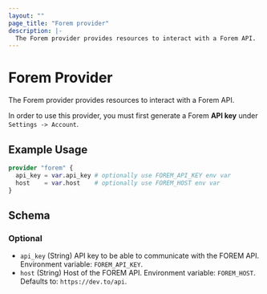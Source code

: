 ```yaml
---
layout: ""
page_title: "Forem provider"
description: |-
  The Forem provider provides resources to interact with a Forem API.
---
```


# Forem Provider

The Forem provider provides resources to interact with a Forem API.

In order to use this provider, you must first generate a Forem **API key** under `Settings -> Account`.

## Example Usage

```terraform
provider "forem" {
  api_key = var.api_key # optionally use FOREM_API_KEY env var
  host    = var.host    # optionally use FOREM_HOST env var
}
```

<!-- schema generated by tfplugindocs -->
## Schema

### Optional

- `api_key` (String) API key to be able to communicate with the FOREM API. Environment variable: `FOREM_API_KEY`.
- `host` (String) Host of the FOREM API. Environment variable: `FOREM_HOST`. Defaults to: `https://dev.to/api`.
